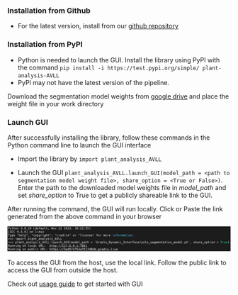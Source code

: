 ### Installation from Github

* For the latest version, install from our [github repository](https://github.com/Advanced-Vision-and-Learning-Lab/Plant_Analysis)

### Installation from PyPI

* Python is needed to launch the GUI. Install the library using PyPI with the command 
`pip install -i https://test.pypi.org/simple/ plant-analysis-AVLL`
* PyPI may not have the latest version of the pipeline.
  
Download the segmentation model weights from [google drive](https://drive.google.com/file/d/1t8MW2etrZY7FecJPPQOBGv3pg6QOGMvt/view?usp=sharing) and place the weight file in your work directory

### Launch GUI

After successfully installing the library, follow these commands in the Python command line to launch the GUI interface

* Import the library by `import plant_analysis_AVLL`

* Launch the GUI `plant_analysis_AVLL.launch_GUI(model_path = <path to segmentation model weight file>, share_option = <True or False>)`. Enter the path to the downloaded model weights file in *model_path* and set *share_option* to True to get a publicly shareable link to the GUI.

After running the command, the GUI will run locally. Click or Paste the link generated from the above command in your browser

![image](./images/launching_gui_updated.png)

To access the GUI from the host, use the local link. Follow the public link to access the GUI from outside the host.

Check out [usage guide](usage.md) to get started with GUI

